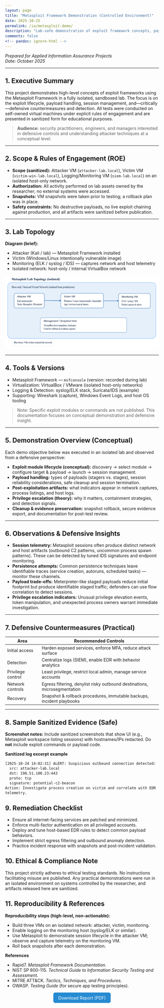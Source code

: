 ```yaml
---
layout: page
title: "Metasploit Framework Demonstration (Controlled Environment)"
date: 2025-10-25
permalink: /ia/metasploit-demo/
description: "Lab-safe demonstration of exploit framework concepts, payload handling, session lifecycle, and defensive countermeasures. All testing performed in isolated VMs."
comments: false
<!-- pandoc: ignore-html -->
---
```


*Prepared for Applied Information Assurance Projects*  
*Date: October 2025*

---

## **1. Executive Summary**

This project demonstrates high-level concepts of exploit frameworks using the Metasploit Framework in a fully isolated, sandboxed lab. The focus is on the exploit lifecycle, payload handling, session management, and—critically—defensive countermeasures and detection. All tests were conducted on self-owned virtual machines under explicit rules of engagement and are presented in sanitized form for educational purposes.

> **Audience:** security practitioners, engineers, and managers interested in defensive controls and understanding attacker techniques at a conceptual level.

---

## **2. Scope & Rules of Engagement (ROE)**

- **Scope (sanitized):** Attacker VM (`attacker-lab.local`), Victim VM (`victim-win-lab.local`), Logging/Monitoring VM (`siem-lab.local`) on an isolated host-only network.  
- **Authorization:** All activity performed on lab assets owned by the researcher; no external systems were accessed.  
- **Snapshots:** VM snapshots were taken prior to testing; a rollback plan was in place.  
- **Safety constraints:** No destructive payloads, no live exploit chaining against production, and all artifacts were sanitized before publication.

---

## **3. Lab Topology**

**Diagram (brief):**
- Attacker (Kali / lab) — Metasploit Framework installed  
- Victim (Windows/Linux intentionally vulnerable image)  
- Monitoring (ELK / syslog / IDS) — captures network and host telemetry  
- Isolated network: host-only / internal VirtualBox network

![Metasploit topology](assets/images/metasploit-topology.png)

---

## **4. Tools & Versions**

- Metasploit Framework — `msfconsole` (version: recorded during lab)  
- Virtualization: VirtualBox / VMware (isolated host-only networks)  
- Logging & Detection: syslog/ELK stack, Suricata/IDS (example)  
- Supporting: Wireshark (capture), Windows Event Logs, and host OS tooling

> Note: Specific exploit modules or commands are not published. This documentation focuses on conceptual demonstration and defensive insight.

---

## **5. Demonstration Overview (Conceptual)**

Each demo objective below was executed in an isolated lab and observed from a defensive perspective:

- **Exploit module lifecycle (conceptual):** discovery → select module → configure target & payload → launch → session management.  
- **Payload handling:** types of payloads (stagers vs. stages), session reliability considerations, safe cleanup and session termination.  
- **Post-exploitation artifacts:** what indicators appear in network captures, process listings, and host logs.  
- **Privilege escalation (theory):** why it matters, containment strategies, and detection signals.  
- **Cleanup & evidence preservation:** snapshot rollback, secure evidence export, and documentation for post-test review.

---

## **6. Observations & Defensive Insights**

- **Session telemetry:** Metasploit sessions often produce distinct network and host artifacts (outbound C2 patterns, uncommon process spawn patterns). These can be detected by tuned IDS signatures and endpoint monitoring.  
- **Persistence attempts:** Common persistence techniques leave identifiable traces (service creation, autoruns, scheduled tasks) — monitor these channels.  
- **Payload trade-offs:** Meterpreter-like staged payloads reduce initial footprint but produce identifiable staged traffic; defenders can use flow correlation to detect sessions.  
- **Privilege escalation indicators:** Unusual privilege elevation events, token manipulation, and unexpected process owners warrant immediate investigation.

---

## **7. Defensive Countermeasures (Practical)**

| Area | Recommended Controls |
|---|---|
| Initial access | Harden exposed services, enforce MFA, reduce attack surface |
| Detection | Centralize logs (SIEM), enable EDR with behavior analytics |
| Privilege control | Least privilege, restrict local admin, manage service accounts |
| Network controls | Egress filtering, denylist risky outbound destinations, microsegmentation |
| Recovery | Snapshot & rollback procedures, immutable backups, incident playbooks |

---

## **8. Sample Sanitized Evidence (Safe)**

**Screenshot notes:** Include sanitized screenshots that show UI (e.g., Metasploit workspace listing sessions) with hostnames/IPs redacted. Do **not** include exploit commands or payload code.

**Sanitized log excerpt example**
```text
[2025-10-24 14:02:31] ALERT: Suspicious outbound connection detected:
  src: attacker-lab.local
  dst: 198.51.100.23:443
  proto: tcp
  signature: potential-c2-beacon
Action: Investigate process creation on victim and correlate with EDR telemetry.
```

## **9. Remediation Checklist**
- Ensure all internet-facing services are patched and minimized.
- Enforce multi-factor authentication on all privileged accounts.
- Deploy and tune host-based EDR rules to detect common payload behaviors.
- Implement strict egress filtering and outbound anomaly detection.
- Practice incident response with snapshots and post-incident validation.

## **10. Ethical & Compliance Note**
This project strictly adheres to ethical testing standards. No instructions facilitating misuse are published. Any practical demonstrations were run in an isolated environment on systems controlled by the researcher, and artifacts released here are sanitized.

## **11. Reproducibility & References**

**Reproducibility steps (high-level, non-actionable):**
- Build three VMs on an isolated network: attacker, victim, monitoring.
- Enable logging on the monitoring host (syslog/ELK or similar).
- Use Metasploit to demonstrate session lifecycle in the attacker VM; observe and capture telemetry on the monitoring VM.
- Roll back snapshots after each demonstration.

**References**

- Rapid7. *Metasploit Framework Documentation.*
- NIST SP 800-115. *Technical Guide to Information Security Testing and Assessment.*
- MITRE ATT&CK. *Tactics, Techniques, and Procedures.*
- OWASP. *Testing Guide* (for secure app testing principles).

<!--html-only-start-->
<p align="center"> <a href="{{ '/assets/docs/metasploit-demo.pdf' | relative_url }}" target="_blank" style="display:inline-block;padding:0.55rem 1rem;background:#268bd2;color:#fff;text-decoration:none;border-radius:6px;"> Download Report (PDF) </a> </p>
<!--html-only-end-->
